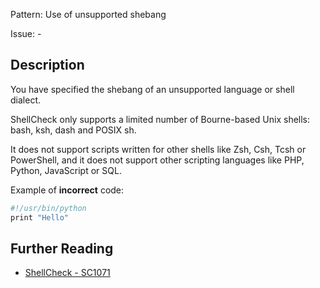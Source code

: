 Pattern: Use of unsupported shebang

Issue: -

## Description

You have specified the shebang of an unsupported language or shell dialect.

ShellCheck only supports a limited number of Bourne-based Unix shells: bash, ksh, dash and POSIX sh.

It does not support scripts written for other shells like Zsh, Csh, Tcsh or PowerShell, and it does not support other scripting languages like PHP, Python, JavaScript or SQL.

Example of **incorrect** code:

```sh
#!/usr/bin/python
print "Hello"
```

## Further Reading

* [ShellCheck - SC1071](https://github.com/koalaman/shellcheck/wiki/SC1071)
